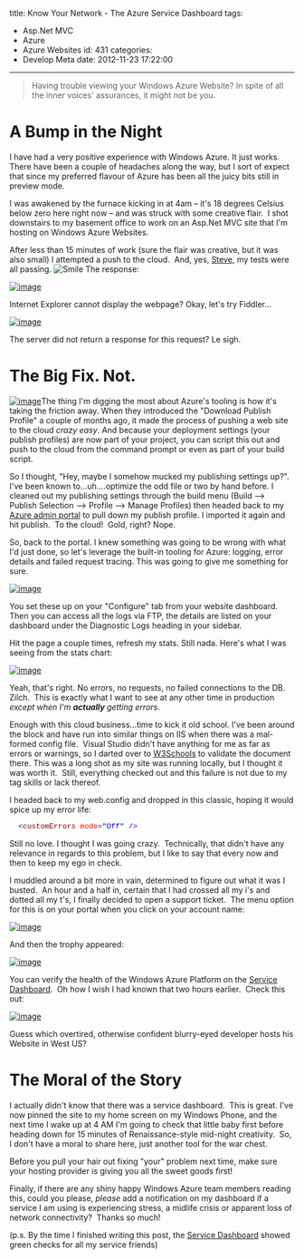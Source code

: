title: Know Your Network - The Azure Service Dashboard
tags:
  - Asp.Net MVC
  - Azure
  - Azure Websites
id: 431
categories:
  - Develop Meta
date: 2012-11-23 17:22:00
---

> Having trouble viewing your Windows Azure Website? In spite of all the inner voices' assurances, it might not be you. 

# 

# A Bump in the Night

I have had a very positive experience with Windows Azure. It just works. There have been a couple of headaches along the way, but I sort of expect that since my preferred flavour of Azure has been all the juicy bits still in preview mode.

I was awakened by the furnace kicking in at 4am – it's 18 degrees Celsius below zero here right now – and was struck with some creative flair.&nbsp; I shot downstairs to my basement office to work on an Asp.Net MVC site that I'm hosting on Windows Azure Websites.

After less than 15 minutes of work (sure the flair was creative, but it was also small) I attempted a push to the cloud.&nbsp; And, yes, [Steve](https://twitter.com/srogalsky), my tests were all passing. ![Smile](http://oldblog.jameschambers.com/Media/Default/Windows-Live-Writer/Know-Your-Network_5415/wlEmoticon-smile_2.png) The response:

[![image](http://oldblog.jameschambers.com/Media/Default/Windows-Live-Writer/Know-Your-Network_5415/image_thumb.png "image")](http://oldblog.jameschambers.com/Media/Default/Windows-Live-Writer/Know-Your-Network_5415/image_2.png)

Internet Explorer cannot display the webpage? Okay, let's try Fiddler...

[![image](http://oldblog.jameschambers.com/Media/Default/Windows-Live-Writer/Know-Your-Network_5415/image_thumb_1.png "image")](http://oldblog.jameschambers.com/Media/Default/Windows-Live-Writer/Know-Your-Network_5415/image_4.png)

The server did not return a response for this request? Le sigh.

# The Big Fix. Not.

[![image](http://oldblog.jameschambers.com/Media/Default/Windows-Live-Writer/Know-Your-Network_5415/image_thumb_2.png "image")](http://oldblog.jameschambers.com/Media/Default/Windows-Live-Writer/Know-Your-Network_5415/image_6.png)The thing I'm digging the most about Azure's tooling is how it's taking the friction away. When they introduced the "Download Publish Profile" a couple of months ago, it made the process of pushing a web site to the cloud _crazy easy_. And because your deployment settings (your publish profiles) are now part of your project, you can script this out and push to the cloud from the command prompt or even as part of your build script.

So I thought, "Hey, maybe I somehow mucked my publishing settings up?".&nbsp; I've been known to...uh....optimize the odd file or two by hand before. I cleaned out my publishing settings through the build menu (Build –&gt; Publish Selection –&gt; Profile –&gt; Manage Profiles) then headed back to my [Azure admin portal](http://manage.windowsazure.com/) to pull down my publish profile. I imported it again and hit publish.&nbsp; To the cloud!&nbsp; Gold, right? Nope. 

So, back to the portal. I knew something was going to be wrong with what I'd just done, so let's leverage the built-in tooling for Azure: logging, error details and failed request tracing. This was going to give me something for sure.

[![image](http://oldblog.jameschambers.com/Media/Default/Windows-Live-Writer/Know-Your-Network_5415/image_thumb_3.png "image")](http://oldblog.jameschambers.com/Media/Default/Windows-Live-Writer/Know-Your-Network_5415/image_8.png)

You set these up on your "Configure" tab from your website dashboard.&nbsp; Then you can access all the logs via FTP, the details are listed on your dashboard under the Diagnostic Logs heading in your sidebar.

Hit the page a couple times, refresh my stats. Still nada. Here's what I was seeing from the stats chart:

[![image](http://oldblog.jameschambers.com/Media/Default/Windows-Live-Writer/Know-Your-Network_5415/image_thumb_4.png "image")](http://oldblog.jameschambers.com/Media/Default/Windows-Live-Writer/Know-Your-Network_5415/image_10.png)

Yeah, that's right. No errors, no requests, no failed connections to the DB.&nbsp; Zilch.&nbsp; This is exactly what I want to see at any other time in production _except when I'm **actually** getting errors_.

Enough with this cloud business...time to kick it old school. I've been around the block and have run into similar things on IIS when there was a mal-formed config file.&nbsp; Visual Studio didn't have anything for me as far as errors or warnings, so I darted over to [W3Schools](http://www.w3schools.com/dom/dom_validate.asp) to validate the document there. This was a long shot as my site was running locally, but I thought it was worth it.&nbsp; Still, everything checked out and this failure is not due to my tag skills or lack thereof.

I headed back to my web.config and dropped in this classic, hoping it would spice up my error life:
<pre class="csharpcode">  <span class="kwrd">&lt;</span><span class="html">customErrors</span> <span class="attr">mode</span><span class="kwrd">="Off"</span> <span class="kwrd">/&gt;</span></pre>
<style type="text/css">.csharpcode, .csharpcode pre
{
	font-size: small;
	color: black;
	font-family: consolas, "Courier New", courier, monospace;
	background-color: #ffffff;
	/*white-space: pre;*/
}
.csharpcode pre { margin: 0em; }
.csharpcode .rem { color: #008000; }
.csharpcode .kwrd { color: #0000ff; }
.csharpcode .str { color: #006080; }
.csharpcode .op { color: #0000c0; }
.csharpcode .preproc { color: #cc6633; }
.csharpcode .asp { background-color: #ffff00; }
.csharpcode .html { color: #800000; }
.csharpcode .attr { color: #ff0000; }
.csharpcode .alt 
{
	background-color: #f4f4f4;
	width: 100%;
	margin: 0em;
}
.csharpcode .lnum { color: #606060; }
</style>

Still no love. I thought I was going crazy.&nbsp; Technically, that didn't have any relevance in regards to this problem, but I like to say that every now and then to keep my ego in check.

I muddled around a bit more in vain, determined to figure out what it was I busted.&nbsp; An hour and a half in, certain that I had crossed all my i's and dotted all my t's, I finally decided to open a support ticket.&nbsp; The menu option for this is on your portal when you click on your account name:

[![image](http://oldblog.jameschambers.com/Media/Default/Windows-Live-Writer/Know-Your-Network_5415/image_thumb_5.png "image")](http://oldblog.jameschambers.com/Media/Default/Windows-Live-Writer/Know-Your-Network_5415/image_12.png)

And then the trophy appeared:

[![image](http://oldblog.jameschambers.com/Media/Default/Windows-Live-Writer/Know-Your-Network_5415/image_thumb_6.png "image")](http://oldblog.jameschambers.com/Media/Default/Windows-Live-Writer/Know-Your-Network_5415/image_14.png)

You can verify the health of the Windows Azure Platform on the [Service Dashboard](http://www.windowsazure.com/en-us/support/service-dashboard/).&nbsp; Oh how I wish I had known that two hours earlier.&nbsp; Check this out:

[![image](http://oldblog.jameschambers.com/Media/Default/Windows-Live-Writer/Know-Your-Network_5415/image_thumb_7.png "image")](http://oldblog.jameschambers.com/Media/Default/Windows-Live-Writer/Know-Your-Network_5415/image_16.png)

Guess which overtired, otherwise confident blurry-eyed developer hosts his Website in West US?

# The Moral of the Story

I actually didn't know that there was a service dashboard.&nbsp; This is great. I've now pinned the site to my home screen on my Windows Phone, and the next time I wake up at 4 AM I'm going to check that little baby first before heading down for 15 minutes of Renaissance-style mid-night creativity.&nbsp; So, I don't have a moral to share here, just another tool for the war chest.

Before you pull your hair out fixing "your" problem next time, make sure your hosting provider is giving you all the sweet goods first!

Finally, if there are any shiny happy Windows Azure team members reading this, could you please, _please_ add a notification on my dashboard if a service I am using is experiencing stress, a midlife crisis or apparent loss of network connectivity?&nbsp; Thanks so much!

(p.s. By the time I finished writing this post, the [Service Dashboard](http://www.windowsazure.com/en-us/support/service-dashboard/) showed green checks for all my service friends)